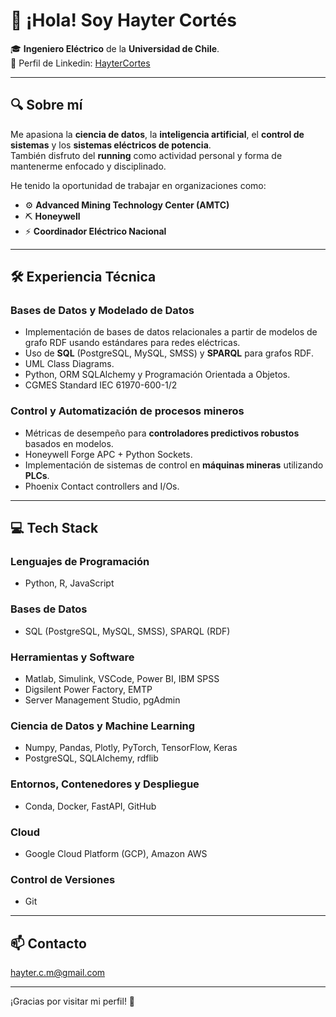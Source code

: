 # 👋 ¡Hola! Soy Hayter Cortés

🎓 **Ingeniero Eléctrico** de la **Universidad de Chile**.  
📍 Perfil de Linkedin: [HayterCortes](https://www.linkedin.com/in/haytercortes/)

---

## 🔍 Sobre mí

Me apasiona la **ciencia de datos**, la **inteligencia artificial**, el **control de sistemas** y los **sistemas eléctricos de potencia**.  
También disfruto del **running** como actividad personal y forma de mantenerme enfocado y disciplinado.

He tenido la oportunidad de trabajar en organizaciones como:

- ⚙️ **Advanced Mining Technology Center (AMTC)**
- ⛏️ **Honeywell**
- ⚡ **Coordinador Eléctrico Nacional**

---

## 🛠️ Experiencia Técnica

### Bases de Datos y Modelado de Datos
- Implementación de bases de datos relacionales a partir de modelos de grafo RDF usando estándares para redes eléctricas.
- Uso de **SQL** (PostgreSQL, MySQL, SMSS) y **SPARQL** para grafos RDF.
- UML Class Diagrams.
- Python, ORM SQLAlchemy y Programación Orientada a Objetos.
- CGMES Standard IEC 61970-600-1/2

### Control y Automatización de procesos mineros
- Métricas de desempeño para **controladores predictivos robustos** basados en modelos.
- Honeywell Forge APC + Python Sockets.
- Implementación de sistemas de control en **máquinas mineras** utilizando **PLCs**.
- Phoenix Contact controllers and I/Os.

---

## 💻 Tech Stack

### Lenguajes de Programación
- Python, R, JavaScript

### Bases de Datos
- SQL (PostgreSQL, MySQL, SMSS), SPARQL (RDF)

### Herramientas y Software
- Matlab, Simulink, VSCode, Power BI, IBM SPSS  
- Digsilent Power Factory, EMTP
- Server Management Studio, pgAdmin

### Ciencia de Datos y Machine Learning
- Numpy, Pandas, Plotly, PyTorch, TensorFlow, Keras  
- PostgreSQL, SQLAlchemy, rdflib

### Entornos, Contenedores y Despliegue
- Conda, Docker, FastAPI, GitHub

### Cloud
- Google Cloud Platform (GCP), Amazon AWS

### Control de Versiones
- Git

---

## 📫 Contacto

hayter.c.m@gmail.com

---

¡Gracias por visitar mi perfil! 🚀
